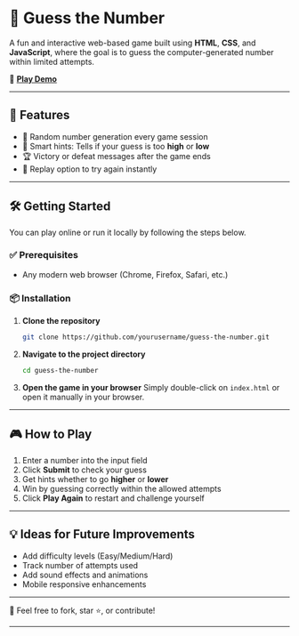 # 🎯 Guess the Number

A fun and interactive web-based game built using **HTML**, **CSS**, and **JavaScript**, where the goal is to guess the computer-generated number within limited attempts.

🔗 **[Play Demo](https://shreya-singh0026.github.io/Guess_the_number.github.io)**

---

## 🚀 Features

* 🎲 Random number generation every game session
* 🧠 Smart hints: Tells if your guess is too **high** or **low**
* 🏆 Victory or defeat messages after the game ends
* 🔁 Replay option to try again instantly

---

## 🛠️ Getting Started

You can play online or run it locally by following the steps below.

### ✅ Prerequisites

* Any modern web browser (Chrome, Firefox, Safari, etc.)

### 📦 Installation

1. **Clone the repository**

   ```bash
   git clone https://github.com/yourusername/guess-the-number.git
   ```

2. **Navigate to the project directory**

   ```bash
   cd guess-the-number
   ```

3. **Open the game in your browser**
   Simply double-click on `index.html` or open it manually in your browser.

---

## 🎮 How to Play

1. Enter a number into the input field
2. Click **Submit** to check your guess
3. Get hints whether to go **higher** or **lower**
4. Win by guessing correctly within the allowed attempts
5. Click **Play Again** to restart and challenge yourself

---

## 💡 Ideas for Future Improvements

* Add difficulty levels (Easy/Medium/Hard)
* Track number of attempts used
* Add sound effects and animations
* Mobile responsive enhancements

---

📌 Feel free to fork, star ⭐, or contribute!

---

